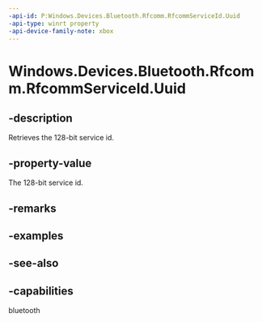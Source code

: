 ```yaml
---
-api-id: P:Windows.Devices.Bluetooth.Rfcomm.RfcommServiceId.Uuid
-api-type: winrt property
-api-device-family-note: xbox
---
```


<!-- Property syntax
public System.Guid Uuid { get; }
-->

# Windows.Devices.Bluetooth.Rfcomm.RfcommServiceId.Uuid

## -description
Retrieves the 128-bit service id.

## -property-value
The 128-bit service id.

## -remarks

## -examples

## -see-also

## -capabilities
bluetooth
